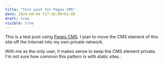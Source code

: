 ```yaml
---
title: "Test post for Pages CMS"
date: 2024-04-04-T17:36:00+01:00
draft: true
visible: true
---
```


This is a test post using [Pages CMS](https://pagescms.org). I plan to move the CMS element of this site off the Internet into my own private network.

With me as the only user, it makes sense to keep the CMS element private. I'm not sure how common this pattern is with static sites..
